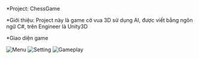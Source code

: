 *Project: ChessGame

*Giới thiệu:
	Project này là game cờ vua 3D sử dụng AI, được viết bằng ngôn ngữ C#, trên Engineer là Unity3D

*Giao diện game

![Menu](https://blogger.googleusercontent.com/img/a/AVvXsEiSd0k379ZY2XtAesyYv6wWEgkogJtyiSoXpRmQd9KOvMNBCPv8nWTscyuM0hroHPlEmRtUYzDjyom4SffGD59XWZMLuDPIhFzYihpmRfzWYkY70XDyUnFfD9NyKvq2acwX13eYc8CZ6a3yHwFK6fS6T7p6vhykucCDaC0SWCrBVMCcGOFCOOODEv9K=s16000)
![Setting](https://blogger.googleusercontent.com/img/a/AVvXsEi3keXngHYheDJLMvy3uqQyN8Ur2aNnf2YjRZ1F81MRV5E6rrtc69UF4r3PEvnio0-JIj1Bh8a-CUSIXBYvRsazHotFycOc3fsghaA_OcUCwox-yadYot-PVE-MJXEK1Png-F1Q36Bp81d0kSpvcWe0nQEAbGTXi-YhwNhnbwA45FsDD-DWffqr5Q58=s16000)
![Gameplay](https://blogger.googleusercontent.com/img/a/AVvXsEhp-HfHpbjtqzXAjdVu6tTZNbjspy54J7PuzpUa2tXxa4xFFIwVoJ7xULNX1qagB6A6NlwUmyWYAbpMu9eWWQ_8pQx_T5kfNUreRnO-KATda78LKl26BMcb81M4ViFBy20wYlpk6SH-gLQbCijPZDx_XDefbdJ8Ry0L_T7IQq3Zybnb5YyAnCChGegg=s16000)

